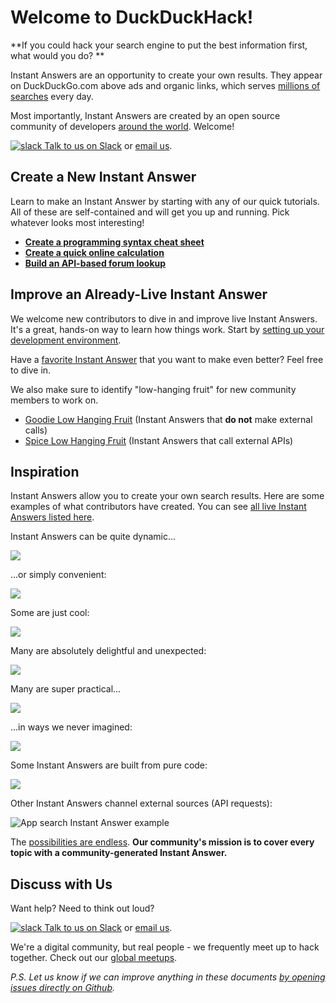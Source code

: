 # Welcome to DuckDuckHack!

**If you could hack your search engine to put the best information first, what would you do? **

Instant Answers are an opportunity to create your own results. They appear on DuckDuckGo.com above ads and organic links, which serves [millions of searches](https://duckduckgo.com/traffic.html) every day. 

Most importantly, Instant Answers are created by an open source community of developers [around the world](http://duckduckgo.meetup.com/). Welcome!

[![slack](https://talsraviv.gitbooks.io/duckduckhackdocs/content/duckduckhack/assets/slack.png) Talk to us on Slack](mailto:QuackSlack@duckduckgo.com?subject=AddMe) or [email us](mailto:open@duckduckgo.com).

## Create a New Instant Answer

Learn to make an Instant Answer by starting with any of our quick tutorials. All of these are self-contained and will get you up and running. Pick whatever looks most interesting!

- **[Create a programming syntax cheat sheet](https://talsraviv.gitbooks.io/duckduckhackdocs/content/duckduckhack/cheat-sheets/programming-syntax.html)**
- **[Create a quick online calculation](https://talsraviv.gitbooks.io/duckduckhackdocs/content/duckduckhack/function-hacks/calculation.html)**
- **[Build an API-based forum lookup](https://talsraviv.gitbooks.io/duckduckhackdocs/content/duckduckhack/api-answers/forum-lookup.html)**

## Improve an Already-Live Instant Answer

We welcome new contributors to dive in and improve live Instant Answers. It's a great, hands-on way to learn how things work. Start by [setting up your development environment](https://talsraviv.gitbooks.io/duckduckhackdocs/content/duckduckhack/welcome/setup-dev-environment.html).

Have a [favorite Instant Answer](http://duck.co/ia) that you want to make even better? Feel free to dive in. 

We also make sure to identify "low-hanging fruit" for new community members to work on. 

- [Goodie Low Hanging Fruit](https://github.com/duckduckgo/zeroclickinfo-goodies/issues?q=is%3Aopen+is%3Aissue+label%3A%22Low-Hanging+Fruit%22) (Instant Answers that **do not** make external calls) 
- [Spice Low Hanging Fruit](https://github.com/duckduckgo/zeroclickinfo-spice/issues?q=is%3Aopen+is%3Aissue+label%3A%22Low-Hanging+Fruit%22) (Instant Answers that call external APIs)

## Inspiration

Instant Answers allow you to create your own search results. Here are some examples of what contributors have created. You can see [all live Instant Answers listed here](https://duck.co/ia).

Instant Answers can be quite dynamic...

![](https://talsraviv.gitbooks.io/duckduckhackdocs/content/duckduckhack/assets/parking_ny.png)

...or simply convenient:

![](https://talsraviv.gitbooks.io/duckduckhackdocs/content/duckduckhack/assets/sales_tax.png)

Some are just cool: 

![](https://talsraviv.gitbooks.io/duckduckhackdocs/content/duckduckhack/assets/heads_tails.png)

Many are absolutely delightful and unexpected:

![](https://talsraviv.gitbooks.io/duckduckhackdocs/content/duckduckhack/assets/bpm_ms.png)

Many are super practical...

![](https://talsraviv.gitbooks.io/duckduckhackdocs/content/duckduckhack/assets/air_quality.png)

...in ways we never imagined:

![](https://talsraviv.gitbooks.io/duckduckhackdocs/content/duckduckhack/assets/blue_pill.png)

Some Instant Answers are built from pure code:

![](https://talsraviv.gitbooks.io/duckduckhackdocs/content/duckduckhack/assets/url_encode.png)

Other Instant Answers channel external sources (API requests):

![App search Instant Answer example](https://talsraviv.gitbooks.io/duckduckhackdocs/content/duckduckhack/assets/app_search_example.png)

The [possibilities are endless](https://duck.co/ia). **Our community's mission is to cover every topic with a community-generated Instant Answer.**

## Discuss with Us

Want help? Need to think out loud? 

[![slack](https://talsraviv.gitbooks.io/duckduckhackdocs/content/duckduckhack/assets/slack.png) Talk to us on Slack](mailto:QuackSlack@duckduckgo.com?subject=AddMe) or [email us](mailto:open@duckduckgo.com).

We're a digital community, but real people - we frequently meet up to hack together. Check out our [global meetups](http://duckduckgo.meetup.com/).

*P.S. Let us know if we can improve anything in these documents [by opening issues directly on Github](https://github.com/duckduckgo/duckduckgo-documentation).*